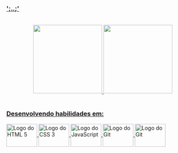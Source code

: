 ### [';..;'](https://victorsbit.github.io/)

<!--
**victorsbit/victorsbit** is a ✨ _special_ ✨ repository because its `README.md` (this file) appears on your GitHub profile.

Here are some ideas to get you started:

- 🔭 I’m currently working on ...
- 🌱 I’m currently learning ...
- 👯 I’m looking to collaborate on ...
- 🤔 I’m looking for help with ...
- 💬 Ask me about ...
- 📫 How to reach me: ...
- 😄 Pronouns: ...
- ⚡ Fun fact: ...
-->

<!--
* 🔭 Desenvolvimento Web
* 🌱 Estudante da [Trybe](https://www.betrybe.com/)
-->

<br />

<!--
<p align="left">
  <img src="https://logodownload.org/wp-content/uploads/2016/10/html5-logo-11.png" alt="HTML5" height="50" style="vertical-align:top; margin:4px">
  <img src="https://logospng.org/download/css-3/logo-css-3-2048.png" alt="CSS" height="50" style="vertical-align:top; margin:4px">
  <img src="https://www.freepnglogos.com/uploads/javascript-png/javascript-logo-transparent-logo-javascript-images-3.png" alt="HTML5" height="50" style="vertical-align:top; margin:4px">
  <img src="https://upload.wikimedia.org/wikipedia/commons/thumb/a/a7/React-icon.svg/2300px-React-icon.svg.png" alt="react" height="50" style="vertical-align:top; margin:4px">
</p>
-->

<div align="center">
  <a href="#">
  <img height="180em" src="https://github-readme-stats.vercel.app/api?username=victorsbit&locale=pt-br&show_icons=true&theme=react&include_all_commits=true&count_private=true"/>
  <img height="180em" src="https://github-readme-stats.vercel.app/api/top-langs/?username=victorsbit&locale=pt-br&layout=compact&langs_count=7&theme=react"/>
</div>
<div style="display: inline_block"><br>

### Desenvolvendo habilidades em:

<img align="center" alt="Logo do HTML 5" height="60" width="80" src="https://cdn.jsdelivr.net/gh/devicons/devicon/icons/html5/html5-original-wordmark.svg">
<img align="center" alt="Logo do CSS 3" height="60" width="80" src="https://cdn.jsdelivr.net/gh/devicons/devicon/icons/css3/css3-original-wordmark.svg">
<img align="center" alt="Logo do JavaScript" height="60" width="80" src="https://cdn.jsdelivr.net/gh/devicons/devicon/icons/javascript/javascript-original.svg">
<img align="center" alt="Logo do Git" height="60" width="80" src="https://cdn.jsdelivr.net/gh/devicons/devicon/icons/git/git-original-wordmark.svg">
<img align="center" alt="Logo do Git" height="60" width="80" src="https://cdn.jsdelivr.net/gh/devicons/devicon/icons/react/react-original.svg" />
          

